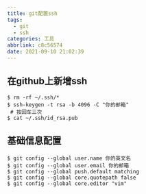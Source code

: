 ```yaml
---
title: git配置ssh
tags:
  - git
  - ssh
categories: 工具
abbrlink: c8c56574
date: 2021-09-10 21:02:39
---
```


## 在github上新增ssh

``` shell
$ rm -rf ~/.ssh/* 
$ ssh-keygen -t rsa -b 4096 -C "你的邮箱"
 # 按回车三次
$ cat ~/.ssh/id_rsa.pub
```

## 基础信息配置

``` shell
$ git config --global user.name 你的英文名
$ git config --global user.email 你的邮箱
$ git config --global push.default matching
$ git config --global core.quotepath false
$ git config --global core.editor "vim"
```  